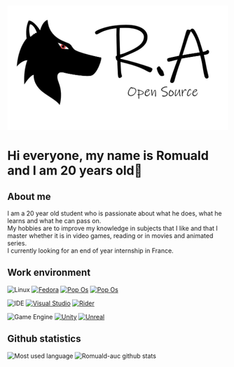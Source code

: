 ![Wolf and Open Source](assets/images/logo-loup-transparent-1300.png)

Hi everyone, my name is Romuald and I am 20 years old👋
======

## About me
I am a 20 year old student who is passionate about what he does, what he learns and what he can pass on.  
My hobbies are to improve my knowledge in subjects that I like and that I master whether it is in video games, reading or in movies and animated series.  
I currently looking for an end of year internship in France.

## Work environment
![Linux](https://img.shields.io/badge/Linux-distro-11bdb2?style=for-the-badge&logo=linux)
[![Fedora](https://img.shields.io/badge/Fedora-11bdb2?style=for-the-badge&logo=fedora)](https://getfedora.org/fr/)
[![Pop Os](https://img.shields.io/badge/Pop%20Os-11bdb2?style=for-the-badge&logo=pop!_os)](https://pop.system76.com/)
[![Pop Os](https://img.shields.io/badge/Pop%20Os-11bdb2?style=for-the-badge&logo=pop_os)](https://pop.system76.com/)

![IDE](https://img.shields.io/badge/IDE-Text%20Editor-11bdb2?style=for-the-badge&logo=ide)
[![Visual Studio](https://img.shields.io/badge/Visual%20Studio-11bdb2?style=for-the-badge&logo=visual-studio)](https://visualstudio.microsoft.com/fr/)
[![Rider](https://img.shields.io/badge/Rider-11bdb2?style=for-the-badge&logo=jetbrains)](https://www.jetbrains.com/rider/)

![Game Engine](https://img.shields.io/badge/Game-engine-11bdb2?style=for-the-badge&logo=engine)
[![Unity](https://img.shields.io/badge/Unity-11bdb2?style=for-the-badge&logo=unity)](https://unity.com/)
[![Unreal](https://img.shields.io/badge/Unreal%20Engine-11bdb2?style=for-the-badge&logo=unreal-engine)](https://www.unrealengine.com/en-US/)

## Github statistics
![Most used language](https://github-readme-stats.vercel.app/api/top-langs/?username=Romuald-auc&theme=dark)
![Romuald-auc github stats](https://github-readme-stats.vercel.app/api?username=Romuald-auc&theme=dark)
